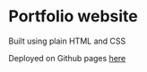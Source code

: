 # Portfolio website

Built using plain HTML and CSS

Deployed on Github pages [here](Faria-Anjum.github.io)
